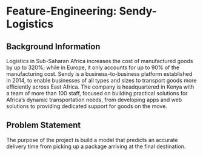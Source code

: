 # Feature-Engineering: Sendy-Logistics
## Background Information 
Logistics in Sub-Saharan Africa increases the cost of manufactured goods by up to
320%; while in Europe, it only accounts for up to 90% of the manufacturing cost. Sendy
is a business-to-business platform established in 2014, to enable businesses of all types
and sizes to transport goods more efficiently across East Africa. The company is
headquartered in Kenya with a team of more than 100 staff, focused on building practical
solutions for Africa’s dynamic transportation needs, from developing apps and web
solutions to providing dedicated support for goods on the move.

## Problem Statement
The purpose of the project is build a model that predicts an accurate delivery time from picking up a package arriving at the final destination. 

